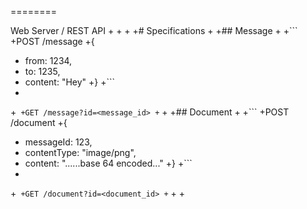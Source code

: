 ========
  
  Web Server / REST API
 +
 +
 +
 +# Specifications
 +
 +## Message
 +
 +```
 +POST /message
 +{
 +  from: 1234,
 +  to: 1235,
 +  content: "Hey"
 +}
 +```
 +
 +```
 +GET /message?id=<message_id>
 +```
 +
 +## Document
 +
 +```
 +POST /document
 +{
 +  messageId: 123,
 +  contentType: "image/png",
 +  content: "......base 64 encoded..."
 +}
 +```
 +
 +```
 +GET /document?id=<document_id>
 +```
 +
 +
